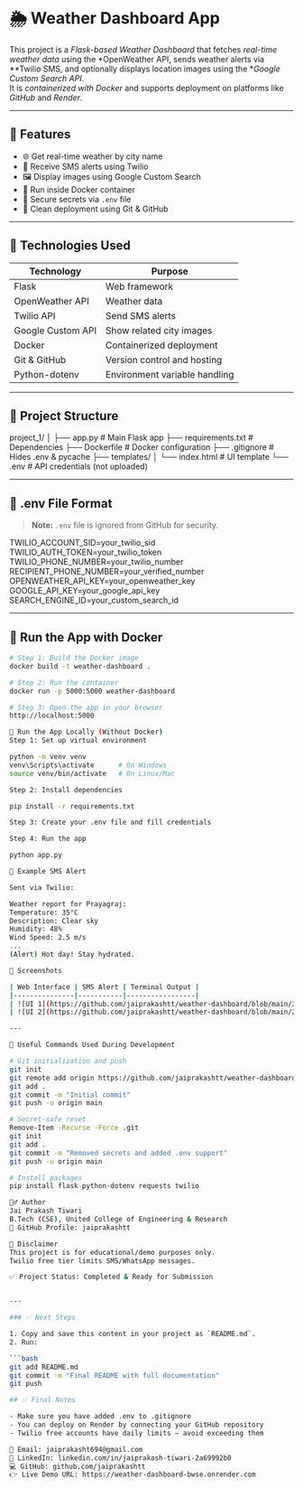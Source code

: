 # 🌦️ Weather Dashboard App

This project is a *Flask-based Weather Dashboard* that fetches *real-time weather data* using the *OpenWeather API, sends weather alerts via **Twilio SMS, and optionally displays location images using the **Google Custom Search API*.  
It is *containerized with Docker* and supports deployment on platforms like *GitHub* and *Render*.

---

## 🚀 Features

- 🌐 Get real-time weather by city name
- 📩 Receive SMS alerts using Twilio
- 🖼️ Display images using Google Custom Search
- 🐳 Run inside Docker container
- 🔐 Secure secrets via `.env` file
- 🧼 Clean deployment using Git & GitHub

---

## 🧰 Technologies Used

| Technology        | Purpose                          |
|------------------|----------------------------------|
| Flask            | Web framework                    |
| OpenWeather API  | Weather data                     |
| Twilio API       | Send SMS alerts                  |
| Google Custom API| Show related city images         |
| Docker           | Containerized deployment         |
| Git & GitHub     | Version control and hosting      |
| Python-dotenv    | Environment variable handling    |

---

## 📂 Project Structure

project_1/
│
├── app.py # Main Flask app
├── requirements.txt # Dependencies
├── Dockerfile # Docker configuration
├── .gitignore # Hides .env & pycache
├── templates/
│ └── index.html # UI template
└── .env # API credentials (not uploaded)


---

## 🔐 .env File Format

> **Note:** `.env` file is ignored from GitHub for security.

TWILIO_ACCOUNT_SID=your_twilio_sid
TWILIO_AUTH_TOKEN=your_twilio_token
TWILIO_PHONE_NUMBER=your_twilio_number
RECIPIENT_PHONE_NUMBER=your_verified_number
OPENWEATHER_API_KEY=your_openweather_key
GOOGLE_API_KEY=your_google_api_key
SEARCH_ENGINE_ID=your_custom_search_id


---

## 🐳 Run the App with Docker

```bash
# Step 1: Build the Docker image
docker build -t weather-dashboard .

# Step 2: Run the container
docker run -p 5000:5000 weather-dashboard

# Step 3: Open the app in your browser
http://localhost:5000

🧪 Run the App Locally (Without Docker)
Step 1: Set up virtual environment

python -m venv venv
venv\Scripts\activate      # On Windows
source venv/bin/activate   # On Linux/Mac

Step 2: Install dependencies

pip install -r requirements.txt

Step 3: Create your .env file and fill credentials

Step 4: Run the app

python app.py

💬 Example SMS Alert

Sent via Twilio:

Weather report for Prayagraj:
Temperature: 35°C
Description: Clear sky
Humidity: 48%
Wind Speed: 2.5 m/s
...
(Alert) Hot day! Stay hydrated.

📸 Screenshots

| Web Interface | SMS Alert | Terminal Output |
|---------------|-----------|-----------------|
| ![UI 1](https://github.com/jaiprakashtt/weather-dashboard/blob/main/2025-07-09%20(1).png) | ![SMS](https://github.com/jaiprakashtt/weather-dashboard/blob/main/2025-07-09%20(4).png) | ![Docker](https://github.com/jaiprakashtt/weather-dashboard/blob/main/2025-07-09%20(7).png) |
| ![UI 2](https://github.com/jaiprakashtt/weather-dashboard/blob/main/2025-07-09%20(2).png) | ![Twilio Error Log](https://github.com/jaiprakashtt/weather-dashboard/blob/main/2025-07-09%20(3).png) | — |

---

📝 Useful Commands Used During Development

# Git initialization and push
git init
git remote add origin https://github.com/jaiprakashtt/weather-dashboard.git
git add .
git commit -m "Initial commit"
git push -u origin main

# Secret-safe reset
Remove-Item -Recurse -Force .git
git init
git add .
git commit -m "Removed secrets and added .env support"
git push -u origin main

# Install packages
pip install flask python-dotenv requests twilio

🙋‍♂️ Author
Jai Prakash Tiwari
B.Tech (CSE), United College of Engineering & Research
🔗 GitHub Profile: jaiprakashtt

📢 Disclaimer
This project is for educational/demo purposes only.
Twilio free tier limits SMS/WhatsApp messages.

✅ Project Status: Completed & Ready for Submission


---

### ✅ Next Steps

1. Copy and save this content in your project as `README.md`.
2. Run:

```bash
git add README.md
git commit -m "Final README with full documentation"
git push

## ✅ Final Notes

- Make sure you have added .env to .gitignore
- You can deploy on Render by connecting your GitHub repository
- Twilio free accounts have daily limits — avoid exceeding them

📧 Email: jaiprakasht694@gmail.com
🔗 LinkedIn: linkedin.com/in/jaiprakash-tiwari-2a69992b0
💻 GitHub: github.com/jaiprakashtt
👉 Live Demo URL: https://weather-dashboard-bwse.onrender.com 
